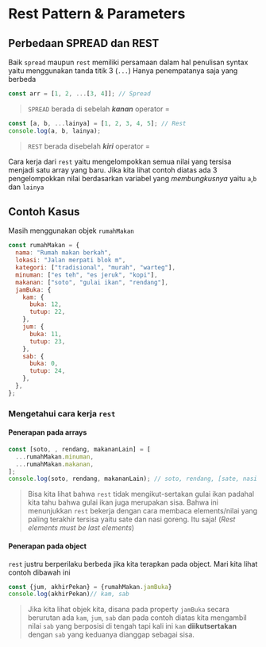 # Rest Pattern & Parameters

## Perbedaan SPREAD dan REST

Baik `spread` maupun `rest` memiliki persamaan dalam hal penulisan syntax yaitu menggunakan tanda titik 3 (`...`) Hanya penempatanya saja yang berbeda

```javascript
const arr = [1, 2, ...[3, 4]]; // Spread
```

> `SPREAD` berada di sebelah **_kanan_** operator =

```javascript
const [a, b, ...lainya] = [1, 2, 3, 4, 5]; // Rest
console.log(a, b, lainya);
```

> `REST` berada disebelah **_kiri_** operator =

Cara kerja dari `rest` yaitu mengelompokkan semua nilai yang tersisa menjadi satu array yang baru. Jika kita lihat contoh diatas ada 3 pengelompokkan nilai berdasarkan variabel yang _membungkusnya_ yaitu `a`,`b` dan `lainya`

## Contoh Kasus

Masih menggunakan objek `rumahMakan`

```javascript
const rumahMakan = {
  nama: "Rumah makan berkah",
  lokasi: "Jalan merpati blok m",
  kategori: ["tradisional", "murah", "warteg"],
  minuman: ["es teh", "es jeruk", "kopi"],
  makanan: ["soto", "gulai ikan", "rendang"],
  jamBuka: {
    kam: {
      buka: 12,
      tutup: 22,
    },
    jum: {
      buka: 11,
      tutup: 23,
    },
    sab: {
      buka: 0,
      tutup: 24,
    },
  },
};
```

### Mengetahui cara kerja `rest`

#### Penerapan pada arrays

```javascript
const [soto, , rendang, makananLain] = [
  ...rumahMakan.minuman,
  ...rumahMakan.makanan,
];
console.log(soto, rendang, makananLain); // soto, rendang, [sate, nasi goreng]
```

> Bisa kita lihat bahwa `rest` tidak mengikut-sertakan gulai ikan padahal kita tahu bahwa gulai ikan juga merupakan sisa. Bahwa ini menunjukkan `rest` bekerja dengan cara membaca elements/nilai yang paling terakhir tersisa yaitu sate dan nasi goreng. Itu saja! (_Rest elements must be last elements_)

#### Penerapan pada object

`rest` justru berperilaku berbeda jika kita terapkan pada object. Mari kita lihat contoh dibawah ini

```javascript
const {jum, akhirPekan} = {rumahMakan.jamBuka}
console.log(akhirPekan)// kam, sab

```

> Jika kita lihat objek kita, disana pada property `jamBuka` secara berurutan ada `kam`, `jum`, `sab` dan pada contoh diatas kita mengambil nilai `sab` yang berposisi di tengah tapi kali ini `kam` **diikutsertakan** dengan `sab` yang keduanya dianggap sebagai sisa.
